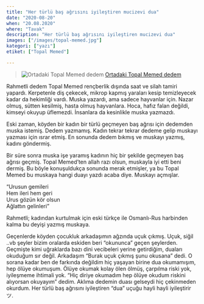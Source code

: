 ```yaml
---
title: "Her türlü baş ağrısını iyileştiren mucizevi dua"
date: "2020-08-20"
when: "20.08.2020"
where: "Tavak"
description: "Her türlü baş ağrısını iyileştiren mucizevi dua"
images: ["/images/topal-memed.jpg"]
kategori: ["yazı"]
etiket: ["Topal Memed"]

---
```


>![Ortadaki Topal Memed dedem](/images/topal-memed.jpg) [Ortadaki Topal Memed dedem](https://www.instagram.com/p/B7OlGkCgIzI)

Rahmetli dedem Topal Memed rençberlik dışında saat ve silah tamiri yapardı. Kerpetenle diş çekecek, mikrop kapmış yaraları kesip temizleyecek kadar da hekimliği vardı. Muska yazardı, ama sadece hayvanlar için. Nazar olmuş, sütten kesilmiş, hasta olmuş hayvanlara. Hoca, hafız falan değildi, kimseyi okuyup üflemezdi. İnsanlara da kesinlikle muska yazmazdı.

<!--more-->

Eski zaman, köyden bir kadın bir türlü geçmeyen baş ağrısı için dedemden muska istemiş. Dedem yazmamış. Kadın tekrar tekrar dedeme gelip muskayı yazması için ısrar etmiş. En sonunda dedem bıkmış ve muskayı yazmış, kadını göndermiş.

Bir süre sonra muska işe yaramış kadının hiç bir şekilde geçmeyen baş ağrısı geçmiş. Topal Memed’ten allah razı olsun, muskayla iyi etti beni dermiş. Bu böyle konuşuldukça sonunda merak etmişler, ya bu Topal Memed bu muskaya hangi duayı yazdı acaba diye. Muskayı açmışlar.

“Urusun gemileri  
Hem ileri hem geri  
Urus gözün kör olsun  
Ağlattın gelinleri”   

Rahmetli; kadından kurtulmak için eski türkçe ile Osmanlı-Rus harbinden kalma bu deyişi yazmış muskaya. 

Geçenlerde köyden çocukluk arkadaşımın ağzında uçuk çıkmış. Uçuk, siğil ..vb şeyler bizim oralarda eskiden beri “okununca” geçen şeylerden. Geçmişte kimi uğraklarda bazı dini vecibeleri yerine getirdiğim, duaları okuduğum sır değil. Arkadaşım “Burak uçuk çıkmış şunu okusana” dedi. O sorana kadar ben de farkında değildim hiç yaşayan birine dua okumamışım, hep ölüye okumuşum. Ölüye okumak kolay ölen ölmüş, çarpılma riski yok, iyileşmeme ihtimali yok. “Hiç diriye okumadım hep ölüye okudum riskini alıyorsan okuyayım” dedim. Aklıma dedemin duası gelseydi hiç çekinmeden okurdum. Her türlü baş ağrısını iyileştiren “dua” uçuğu hayli hayli iyileştirir ツ.